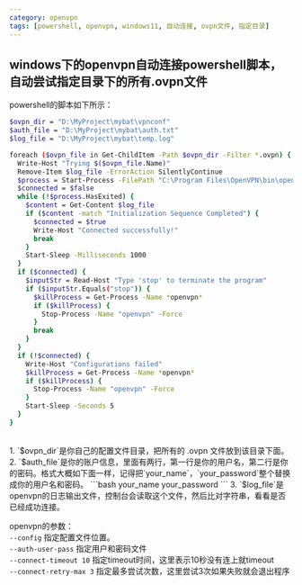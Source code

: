```yaml
---
category: openvpn
tags: [powershell, openvpn, windows11, 自动连接, ovpn文件, 指定目录]
---
```


## windows下的openvpn自动连接powershell脚本，自动尝试指定目录下的所有.ovpn文件   

powershell的脚本如下所示：   
``` bash
$ovpn_dir = "D:\MyProject\mybat\vpnconf"
$auth_file = "D:\MyProject\mybat\auth.txt"
$log_file = "D:\MyProject\mybat\temp.log"

foreach ($ovpn_file in Get-ChildItem -Path $ovpn_dir -Filter *.ovpn) {
  Write-Host "Trying $($ovpn_file.Name)"
  Remove-Item $log_file -ErrorAction SilentlyContinue
  $process = Start-Process -FilePath "C:\Program Files\OpenVPN\bin\openvpn.exe" -ArgumentList "--config $ovpn_file --auth-user-pass $auth_file" -NoNewWindow -PassThru -RedirectStandardOutput $log_file
  $connected = $false
  while (!$process.HasExited) {
    $content = Get-Content $log_file
    if ($content -match "Initialization Sequence Completed") {
      $connected = $true
      Write-Host "Connected successfully!"
      break
    }
    Start-Sleep -Milliseconds 1000
  }
  if ($connected) {
    $inputStr = Read-Host "Type 'stop' to terminate the program"
    if ($inputStr.Equals("stop")) {
      $killProcess = Get-Process -Name *openvpn*
      if ($killProcess) {
        Stop-Process -Name "openvpn" -Force
      }
      break
    }
  }
  if (!$connected) {
    Write-Host "Configurations failed"
    $killProcess = Get-Process -Name *openvpn*
    if ($killProcess) {
      Stop-Process -Name "openvpn" -Force
    }
    Start-Sleep -Seconds 5
  }
}
```   

<br>
1. `$ovpn_dir`是你自己的配置文件目录，把所有的 .ovpn 文件放到该目录下面。
2. `$auth_file`是你的账户信息，里面有两行，第一行是你的用户名，第二行是你的密码。格式大概如下面一样，记得把`your_name`，`your_password`整个替换成你的用户名和密码。   
```bash
your_name
your_password
```
3. `$log_file`是openvpn的日志输出文件，控制台会读取这个文件，然后比对字符串，看看是否已经成功连接。   



openvpn的参数：   
`--config` 指定配置文件位置。   
`--auth-user-pass` 指定用户和密码文件   
`--connect-timeout 10` 指定timeout时间，这里表示10秒没有连上就timeout   
`--connect-retry-max 3` 指定最多尝试次数，这里尝试3次如果失败就会退出程序   
